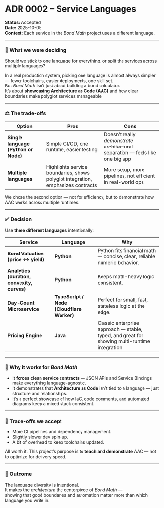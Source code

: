# ADR 0002 – Service Languages

**Status:** Accepted  
**Date:** 2025-10-05  
**Context:** Each service in the _Bond Math_ project uses a different language.

---

### 🧩 What we were deciding

Should we stick to one language for everything, or split the services across multiple languages?

In a real production system, picking one language is almost always simpler — fewer toolchains, easier deployments, one skill set.  
But _Bond Math_ isn’t just about building a bond calculator.  
It’s about **showcasing Architecture as Code (AAC)** and how clear boundaries make polyglot services manageable.

---

### ⚖️ The trade-offs

| Option                               | Pros                                                                            | Cons                                                                           |
| ------------------------------------ | ------------------------------------------------------------------------------- | ------------------------------------------------------------------------------ |
| **Single language (Python or Node)** | Simple CI/CD, one runtime, easier testing                                       | Doesn’t really _demonstrate_ architectural separation — feels like one big app |
| **Multiple languages**               | Highlights service boundaries, shows polyglot integration, emphasizes contracts | More setup, more pipelines, not efficient in real-world ops                    |

We chose the second option — not for efficiency, but to demonstrate how AAC works across multiple runtimes.

---

### ✅ Decision

Use **three different languages** intentionally:

| Service                                     | Language                                  | Why                                                                                           |
| ------------------------------------------- | ----------------------------------------- | --------------------------------------------------------------------------------------------- |
| **Bond Valuation (price ↔ yield)**          | **Python**                                | Python fits financial math — concise, clear, reliable numeric behavior.                       |
| **Analytics (duration, convexity, curves)** | **Python**                                | Keeps math-heavy logic consistent.                                                            |
| **Day-Count Microservice**                  | **TypeScript / Node (Cloudflare Worker)** | Perfect for small, fast, stateless logic at the edge.                                         |
| **Pricing Engine**                          | **Java**                                  | Classic enterprise approach — stable, typed, and great for showing multi-runtime integration. |

---

### 💬 Why it works for _Bond Math_

- It **forces clean service contracts** — JSON APIs and Service Bindings make everything language-agnostic.
- It demonstrates that **Architecture as Code** isn’t tied to a language — just structure and relationships.
- It’s a perfect showcase of how IaC, code comments, and automated diagrams keep a mixed stack consistent.

---

### 🚧 Trade-offs we accept

- More CI pipelines and dependency management.
- Slightly slower dev spin-up.
- A bit of overhead to keep toolchains updated.

All worth it. This project’s purpose is to **teach and demonstrate** AAC — not to optimize for delivery speed.

---

### 📎 Outcome

The language diversity is intentional.  
It makes the _architecture_ the centerpiece of _Bond Math_ —  
showing that good boundaries and automation matter more than which language you write in.
